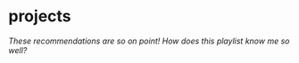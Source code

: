 # projects
<p><em>These recommendations are so on point! How does this playlist know me so well?</em></p>
